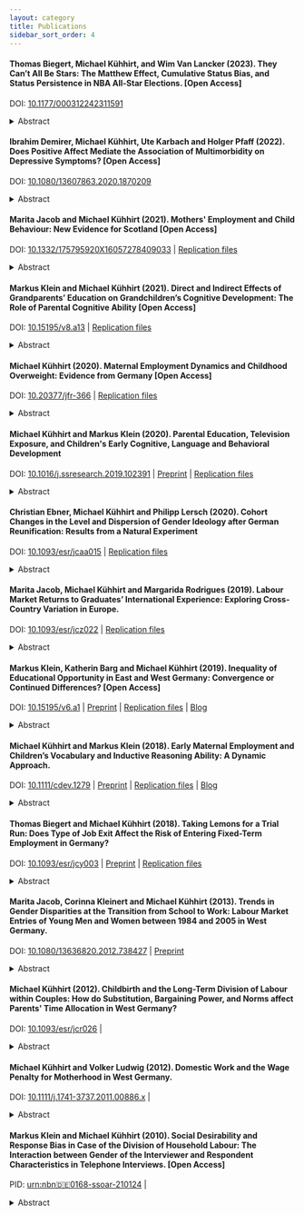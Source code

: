 ```yaml
---
layout: category
title: Publications
sidebar_sort_order: 4
---
```


#### Thomas Biegert, Michael Kühhirt, and Wim Van Lancker (2023). They Can’t All Be Stars: The Matthew Effect, Cumulative Status Bias, and Status Persistence in NBA All-Star Elections. [Open Access]
DOI: [10.1177/000312242311591](
https://doi.org/10.1177/000312242311591) 
<details>
<summary>Abstract</summary>
This study investigates the extent to and mechanisms through which Matthew effects create persistent status hierarchies. We propose a model that highlights the role of cumulative status bias in the feedback loop that leads from initial status allocation to status confirmation. We investigate the formalized process of repeated status allocation in annual elections to the National Basketball Association (NBA) All-Star game. Using detailed records on player performances allows us to isolate the Matthew effect from actual productivity differences to show that a previous All-Star nomination improves the chances to be re-nominated. We demonstrate that this Matthew effect is partly explained by improved productivity after an All-Star nomination, but voters’ evaluations are also directly biased by a player’s prior status. Multiple previous nominations further improve a player’s chances, confirming the importance of cumulative status bias. The resulting status-biased persistence of achieved status implies ever greater decoupling of productivity and status, undermining the meritocratic allocation of status and resources even more than the existing literature acknowledges.
</details>

#### Ibrahim Demirer, Michael Kühhirt, Ute Karbach and Holger Pfaff (2022). Does Positive Affect Mediate the Association of Multimorbidity on Depressive Symptoms? [Open Access]
DOI: [10.1080/13607863.2020.1870209](https://doi.org/10.1080/13607863.2020.1870209) 
<details>
<summary>Abstract</summary>
Multimorbidity poses various challenges, and previous research has indicated a causal relation with depression. As multimorbidity is not curable, the underlying mechanisms are of great interest. Positive affect is a major resource for coping with chronic conditions and for the prevention of depression. Long-term multimorbidity, however, may deplete positive affect. The purpose of this paper is to investigate the role of positive affect in the association between multimorbidity and depressive symptoms. We used four consecutive waves (2008, 2011, 2014, 2017) of the nationally representative German Ageing Survey (DEAS) with a total of 1,558 older adults aged 40 and over. To account for time-varying confounding, exposure-induced mediator-outcome confounding, and reciprocities, we applied the mediational g-formula with inverse-probability weighting techniques. We also tested for exposure-mediator interaction to adjust for differences in mediation across the duration of multimorbidity. We confirmed a positive longitudinal relation between multimorbidity and depressive symptoms, both of which were negatively associated with while positive affect. The model without interaction indicated a share mediated of ca. 18.3% on the total effect of multimorbidity on depressive symptoms. Addition of interaction led to substantial differences for multimorbidity duration and levels of positive affect. Associations for long-term multimorbidity (at least two survey waves) were more substantial, and the share mediated doubled (>40%). Additionally, the direct effect of multimorbidity on depressive symptoms diminished for short-term multimorbidity. Strengthening positive affect could reduce depressive symptoms in those facing multimorbidity. This study also discusses methodological challenges in performing longitudinal mediation analysis. We advise researchers to consider the mediational g-formula and exposure-mediator interaction.
</details>

#### Marita Jacob and Michael Kühhirt (2021). Mothers' Employment and Child Behaviour: New Evidence for Scotland [Open Access]
DOI: [10.1332/175795920X16057278409033](https://doi.org/10.1332/175795920X16057278409033) | [Replication files](https://osf.io/4jg6e/)
<details>
<summary>Abstract</summary>
Given increasing maternal labour-market participation in many European countries, there is an ongoing scientific and public debate on the potential consequences for children’s development. Previous research has used both cross-sectional measures of maternal employment at a particular age of the child and measures capturing maternal employment history. Whereas the former approach cannot capture the cumulative impact of maternal employment on developmental outcomes, studies following the second approach have so far not accounted for the possibility that mothers may repeatedly change their labour-force participation in response to their children’s development or other dynamic context factors that are themselves affecting developmental outcomes. The present study combines statistical techniques that can account for time-varying confounders with cumulative measurement of maternal employment to investigate its link with children’s behavioural problems around age eight. In addition, our study explores whether the effect of maternal employment history differs by mothers’ education. Using data from the Growing Up in Scotland study, we find that children’s behavioural problems around age eight are the less pronounced the more years their mothers have worked full-time or part-time. However, these associations reduced in size once we adjusted for potential confounders and they do not significantly differ between mothers with and without a tertiary degree. These results suggest that the association between maternal employment history and behavioural problems around age eight is mostly driven by confounding factors such as maternal education, child health and socio-economic status. 
</details>

#### Markus Klein and Michael Kühhirt (2021). Direct and Indirect Effects of Grandparents’ Education on Grandchildren’s Cognitive Development: The Role of Parental Cognitive Ability [Open Access]
DOI: [10.15195/v8.a13](http://dx.doi.org/10.15195/v8.a13) | [Replication files](https://osf.io/fgv8x/)
<details>
<summary>Abstract</summary>
The social stratification literature is inconclusive about whether there is a direct effect of grandparent resources on grandchildren’s educational outcomes net of parental characteristics. Some of this heterogeneity may be due to differences in omitted variable bias at the parental level. Our article accounts for a more extensive set of parent characteristics and explores the mediating role of parental cognitive ability in more detail. It further tackles methodological challenges (treatmentinduced mediator–outcome confounders, treatment–mediator interaction) in assessing any direct influences of grandparents by using a regression-with-residuals approach. Using the 1970 British Cohort Study, our results show that the direct effect of grandparent education on grandchildren’s verbal and numerical ability is small and statistically nonsignificant. Parental cognitive ability alone can account for more than two-thirds (numerical ability) or half (verbal ability) of the overall grandparent effect. These findings stress the importance of cognitive ability for intergenerational social mobility processes. 
</details>


#### Michael Kühhirt (2020). Maternal Employment Dynamics and Childhood Overweight: Evidence from Germany [Open Access]
DOI: [10.20377/jfr-366](https://ubp.uni-bamberg.de/jfr/index.php/jfr/article/view/366/239) | [Replication files](https://osf.io/a4qrg/)
<details>
<summary>Abstract</summary>
Overweight and obesity in childhood are key indicators of child well-being that have often been linked with maternal employment because of its potential impact on children’s diet and physical activity. Based on data from the German Socio-Economic Panel on children born between 2002 and 2011 and their families this study investigates how maternal employment across the first 60 months after birth affects child overweight around age 6. The analysis contributes to the existing literature by using measures that capture mothers’ entire employment history instead of employment status at a particular point in time and by highlighting the analytical challenges that face studies of the effects of dynamic exposures such as maternal employment, particularly measurement of exposure histories and time-varying confounding. Overall, the results indicate that children who have experienced very different maternal employment sequences but are similar with regard to background characteristics such as maternal education, household income, and family structure show only minor and statistically insignificant disparities in the risk of overweight around age six. Only a later transition from nonemployment to part-time employment may lower the risk of overweight around age six compared to consistent nonemployment.  
</details>


#### Michael Kühhirt and Markus Klein (2020). Parental Education, Television Exposure, and Children's Early Cognitive, Language and Behavioral Development
DOI: [10.1016/j.ssresearch.2019.102391](https://doi.org/10.1016/j.ssresearch.2019.102391) | [Preprint](http://www.lifecoursecentre.org.au/wp-content/uploads/2018/06/2018-06-LCC-Working-Paper-Kuhhirt-Klein.pdf) | [Replication files](https://osf.io/4v3dg/)
<details>
<summary>Abstract</summary>
The association between television exposure and children’s development is subject to controversial debates. Heavy television exposure may be detrimental to children by overstimulating their developing brains. It may also infringe on time that children would otherwise spend on more developmentally beneficial activities or parental interactions. In the present analysis, we use data from the 2004/5 birth cohort of the Growing Up in Scotland study to investigate relations be- tween hours of weekly television measured around the ages of two to four and as average over this period with children’s linguistic, cognitive, and behavioral outcomes around the age of five. Our analysis shows differences in the level and growth of television exposure by parental education. However, we did not find any substantive associations between television exposure and children’s cognitive or language ability. We found small associations of television exposure with conduct problems and prosocial behavior, particularly for children of less-educated parents. Overall, the results suggest that the impact of television on children’s development is less pronounced than often assumed.
</details>
 
#### Christian Ebner, Michael Kühhirt and Philipp Lersch (2020). Cohort Changes in the Level and Dispersion of Gender Ideology after German Reunification: Results from a Natural Experiment
DOI: [10.1093/esr/jcaa015](https://academic.oup.com/esr/advance-article/doi/10.1093/esr/jcaa015/5825421?guestAccessKey=753b0df7-7880-4abb-bd5a-23a60b76a910) | [Replication files](https://doi.org/10.17605/OSF.IO/836VM)
<details>
<summary>Abstract</summary>
Modernization theorists’ ‘rising tide hypothesis’ predicted the continuous spread of egalitarian gender ideologies across the globe. We revisit this assumption by studying reunified Germany, a country that did not follow a strict modernization pathway. The socialist German Democratic Republic (GDR) actively fostered female employment and systematically promoted egalitarian ideologies before reunification with West Germany and the resulting incorporation into a conservative welfare state and market economy. Based on nationally representative, pooled cross-sectional data from the German General Social Survey (ALLBUS) from 1991 to 2016, we apply variance function regression to examine the impact of German reunification—akin to a natural experiment—on the average levels and dispersion of gender ideology. The results show: (i) East German cohorts socialized after reunification hold less egalitarian ideologies than cohorts socialized in the GDR, disrupting the rising tide. (ii) East German cohorts hold more egalitarian ideologies than West German cohorts, but the East-West gap is less pronounced for post-reunification cohorts. (iii) Cohorts in East Germany show higher conformity with gender ideology than their counterparts in West Germany; yet conformity did not change after reunification. (iv) Younger cohorts in West Germany show higher conformity with gender ideology than older cohorts.  
</details>


#### Marita Jacob, Michael Kühhirt and Margarida Rodrigues (2019). Labour Market Returns to Graduates’ International Experience: Exploring Cross-Country Variation in Europe. 
DOI: [10.1093/esr/jcz022](https://academic.oup.com/esr/advance-article/doi/10.1093/esr/jcz022/5491504?guestAccessKey=0ca76bf9-84f2-466f-9259-7f83bf91ffea) | [Replication files](https://osf.io/qhzjg/)
<details>
<summary>Abstract</summary>
The potential benefits of increased international experience abound, ranging from enriching cultural understanding to an improvement of language skills and intercultural competence. At the same time, empirical evidence is mixed, particularly with regards to how well international experience translates into individual returns on the labour market. This article examines the association between studying abroad and early labour market outcomes in a comparative perspective aiming to shed light on why labour market returns differ across countries. We expect labour market returns to vary with specific country characteristics such as demand for international experience and competition among graduates at labour market entry. In our empirical analyses, we use data from 13 European countries that provide information on graduates’ early labour market outcomes. We find a large variation in the impact of studying abroad on both wages and attaining a higher service class position. Generally, the labour market returns to international experience are larger in countries in Eastern and Southern Europe with poorer university quality, higher graduate unemployment, and fewer students abroad. 
</details>

#### Markus Klein, Katherin Barg and Michael Kühhirt (2019). Inequality of Educational Opportunity in East and West Germany: Convergence or Continued Differences? [Open Access] 

DOI: [10.15195/v6.a1](https://doi.org/10.15195/v6.a1) | [Preprint](https://doi.org/10.31235/osf.io/3e9ud) | [Replication files](https://osf.io/ntgd6/) | [Blog](https://theconversation.com/what-the-fall-of-the-berlin-wall-and-german-unification-have-meant-for-educational-inequality-124331)
<details>
<summary>Abstract</summary>
Diversity in education systems, and broader political and economic conditions, are commonly credited with international variation in inequality of educational opportunity (IEO). Comparing East and West Germany before reunification allows us to investigate whether vastly different political, economic, and educational systems led to differences in IEO. Postreunification, East Germany adopted the West’s systems and experienced an economic recession. IEO had been smaller in East Germany than in West Germany but was on an upward trajectory before reunification. After 1990, IEO in East Germany converged to the West German level as a result of decreased IEO in the west and increasing levels in the east. Postreunification convergence suggests that differences in political context and education policy are crucial for IEO.
</details>

#### Michael Kühhirt and Markus Klein (2018). Early Maternal Employment and Children’s Vocabulary and Inductive Reasoning Ability: A Dynamic Approach.  
DOI: [10.1111/cdev.1279](http://onlinelibrary.wiley.com/doi/10.1111/cdev.12796/abstract) | [Preprint](https://osf.io/preprints/socarxiv/brscf) | [Replication files](https://osf.io/m8trg) | [Blog](https://theconversation.com/being-a-working-mother-is-not-bad-for-your-children-78439)

<details>
<summary>Abstract</summary>
This study investigates the relationship between early maternal employment history and children's vocabulary and inductive reasoning ability at age 5, drawing on longitudinal information on 2,200 children from the Growing Up in Scotland data. Prior research rarely addresses dynamics in maternal employment and the methodological ramifications of time‐variant confounding. The present study proposes various measures to capture duration, timing, and stability of early maternal employment and uses inverse probability of treatment weighting to control for time‐variant confounders that may partially mediate the effect of maternal employment on cognitive scores. The findings suggest only modest differences in the above ability measures between children who have been exposed to very different patterns of eary maternal employment, but with similar observed covariate history. 
</details>



#### Thomas Biegert and Michael Kühhirt (2018). Taking Lemons for a Trial Run: Does Type of Job Exit Affect the Risk of Entering Fixed-Term Employment in Germany?  
DOI: [10.1093/esr/jcy003](https://doi.org/10.1093/esr/jcy003) | [Preprint](https://osf.io/preprints/socarxiv/zuwat/) | [Replication files](https://osf.io/nh5u4)
<details>
<summary>Abstract</summary>
A central argument for the deregulation of employment contracts is that fixed-term contracts boost employment of jobseekers with uncertain productivity by giving employers a tool to screen such applicants over a longer period of time before permanent hire. We test this proposition by comparing the risk of entering fixed-term employment for individually laid-off workers with that for individuals who have left their previous job for other reasons. This strategy is based on the assumption that in the German context individual lay-offs create uncertainty about jobseekers’ productivity. We use data on work exits and subsequent labour market re-entry of the prime-age workforce in Germany from waves 2000–2013 of the Socio-Economic Panel. Our results show that the risk of fixed-term employment is substantively smaller after voluntary job exits but reveal only a small and statistically insignificant risk difference between individual lay-offs and workplace closures after adjusting for differences in socio-economic background and characteristics of the previous job. These findings challenge the view that employers use fixed-term contracts as an instrument to screen specific groups of workers whose productivity is highly uncertain, at least with regard to recent career disruptions.
</details>


#### Marita Jacob, Corinna Kleinert and Michael Kühhirt (2013). Trends in Gender Disparities at the Transition from School to Work: Labour Market Entries of Young Men and Women between 1984 and 2005 in West Germany.  
DOI: [10.1080/13636820.2012.738427](https://doi.org/10.1080/13636820.2012.738427) | [Preprint](http://www.mzes.uni-mannheim.de/publications/wp/wp-127.pdf)
<details>
<summary>Abstract</summary>
This paper examines trends in school-to-work transitions of young men and women with lower and higher secondary education in West Germany between 1984 and 2005. This period was marked by an increase in young women’s educational attainment and a continuous growth of the service sector. We assume that both developments have benefited women more than men in terms of smooth labour market integration. Results from discrete event history analyses show that in recent years women indeed found their first job faster than men. However, this is not mainly due to an improvement in young women’s chances to enter employment, but to deteriorating employment prospects of men, in particular of unskilled men.
</details>



#### Michael Kühhirt (2012). Childbirth and the Long-Term Division of Labour within Couples: How do Substitution, Bargaining Power, and Norms affect Parents' Time Allocation in West Germany?  
DOI: [10.1093/esr/jcr026](https://doi.org/10.1093/esr/jcr026) |
<details>
<summary>Abstract</summary>
Parents display a highly gendered division of labour: fathers specialize in paid work and mothers take over most domestic work. However, the processes underlying the long-term effect of parenthood on a couple’s time allocation remain obscure, because previous research merely looks at the average effect of having children, neglecting possible interactions with the partners’ absolute and relative resources. More specifically, affluent couples might be able to mitigate the impact of parenthood on time allocation by substituting their domestic work with services purchased in the market. Further, in couples with a female breadwinner prior to parenthood, men might take over the majority of household tasks after children are born. This study tests these hypotheses with data from the German Socio-Economic Panel using fixed-effects regression. The analysis shows that parenthood leads to a long-term increase in women’s housework and childcare time and a pronounced decline in market hours regardless of household income and pre-birth resource constellation. Men’s time use is hardly affected by the birth of children even if they were financially dependent on their partner. These results suggest norms as the main driving force behind long-term dynamics in couples’ time allocation across the transition to parenthood. The article concludes that future research needs to address the interplay of economic and normative factors in shaping time allocation in greater detail, both empirically and theoretically. 
</details>



#### Michael Kühhirt and Volker Ludwig (2012). Domestic Work and the Wage Penalty for Motherhood in West Germany.  
DOI:  [10.1111/j.1741-3737.2011.00886.x](http://onlinelibrary.wiley.com/doi/10.1111/j.1741-3737.2011.00886.x/abstract) |
<details>
<summary>Abstract</summary>
Previous research suggests that household tasks prohibit women from unfolding their full earning potential by depleting their work effort and limiting their time flexibility. The present study investigated whether this relationship can explain the wage gap between mothers and nonmothers in West Germany. The empirical analysis applied fixed‐effects models and used self‐reported information on time use and earnings as well as monthly family and work histories from the German Socio‐Economic Panel (1985–2007, N = 1,810; Wagner, Frick, & Schupp, 2007). The findings revealed that variation in reported time spent on child care and housework on a typical weekday explains part of the motherhood wage penalty, in particular for mothers of very young children. Furthermore, housework time incurred a significant wage penalty, but only for mothers. The authors concluded that policies designed to lighten women's domestic workload may aid mothers in following rewarding careers.
</details>


#### Markus Klein and Michael Kühhirt (2010). Social Desirability and Response Bias in Case of the Division of Household Labour: The Interaction between Gender of the Interviewer and Respondent Characteristics in Telephone Interviews. [Open Access] 
PID: [urn:nbn:de:0168-ssoar-210124](http://nbn-resolving.de/urn:nbn:de:0168-ssoar-210124) |
<details>
<summary>Abstract</summary>
In this paper the authors examine the impact of the interviewer's gender on respondents' self-reported share of housework in telephone interviews. Due to a discrepancy between modern, egalitarian gender roles dominating public discussion and men's marginal participation in housework they expect male respondents to answer in a socially desirable way and exaggerate their share of housework vis à vis female interviewers. At the same time, they assume that female respondents underreport their contribution to the couple's housework to female interviewers. The effects of the interviewer's gender should be less strong in case of female respondents than in case of male respondents, though. Additionally, theory suggests that young and educated respondents are particularly susceptible to effects of the interviewer's gender as they are most aware of egalitarian gender roles due to their socialization and environment. For male respondents the results are largely consistent with the expectations. However, the effect of the interviewer's gender varies stronger by age than by education. Regarding female respondents the results do not indicate any significant effects across age groups and educational degrees. Overall, the results show that social desirability may also bias self-reports of everyday behaviour. Moreover, interviewer effects vary considerably between different social groups. 
</details>
